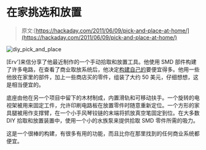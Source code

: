 # 在家挑选和放置

> 原文:[https://hackaday.com/2011/06/09/pick-and-place-at-home/](https://hackaday.com/2011/06/09/pick-and-place-at-home/)

![diy_pick_and_place](../Images/cd42411dc5c4e99eab1dec52f62e7ba4.png "diy_pick_and_place")

[Erv']来信分享了他最近制作的一个手动拾取和放置工具。他使用 SMD 部件构建了许多电路，在查看了商业取放系统后，他决定[构建自己的](http://makeprojects.com/Project/Manual-Pick-Place-station-for-SMD-parts/895/1)要便宜得多。他用一些他放在家里的部件，加上一些商店买的零件，组装了大约 50 美元，仔细想想，这是相当便宜的。

底座由他在另一个项目中留下的木材制成，内置滑轨和可移动扶手。一个旋转的电视架被用来固定工件，允许印刷电路板在放置零件时随意重新定位。一个方形的家具腿被用作支撑臂，在一个小手风琴铰链的末端将抓放真空笔固定到位。在大多数 DIY 拾取和放置装置中，使用一个小的水族泵来提供拾取 SMD 零件所需的吸力。

这是一个很棒的构建，有很多有用的功能，而且比你在那里找到的任何商业系统都便宜。
